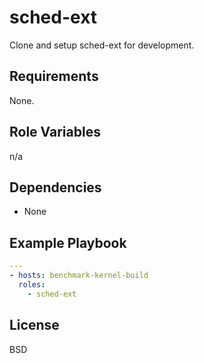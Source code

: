 # sched-ext

Clone and setup sched-ext for development.

## Requirements

None.

## Role Variables

n/a

## Dependencies

* None

## Example Playbook

```yml
---
- hosts: benchmark-kernel-build
  roles:
    - sched-ext
```

## License

BSD
